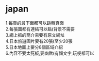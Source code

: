 # japan
1.每頁的最下面都可以跳轉頁面<br>
2.每張圖都有連結可以點(背景不需要<br>
3.網上抓的簡介需要有原文網址<br>
4.日本旅遊圖片要有20張(至少20張<br>
5.日本地圖上要分8個區域介紹<br>
6.內容不要太死板,要幽默(有顏文字,玩梗都可以<br>
